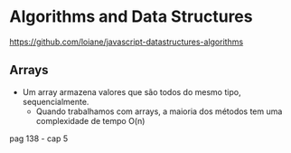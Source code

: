 # Algorithms and Data Structures

https://github.com/loiane/javascript-datastructures-algorithms

## Arrays

- Um array armazena valores que são todos do mesmo tipo, sequencialmente.
  - Quando trabalhamos com arrays, a maioria dos métodos tem uma complexidade de tempo O(n)

pag 138 - cap 5
